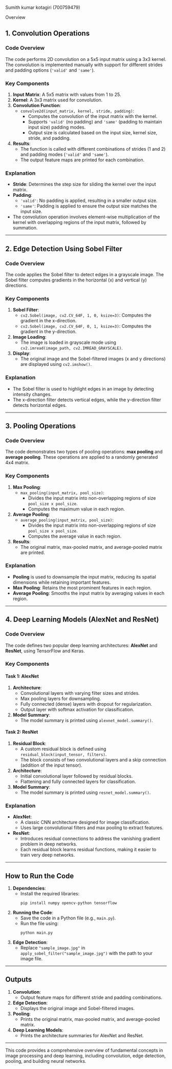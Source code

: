Sumith kumar kotagiri (700759479)

Overview

## **1. Convolution Operations**

### **Code Overview**
The code performs 2D convolution on a 5x5 input matrix using a 3x3 kernel. The convolution is implemented manually with support for different strides and padding options (`'valid'` and `'same'`).

### **Key Components**
1. **Input Matrix**: A 5x5 matrix with values from 1 to 25.
2. **Kernel**: A 3x3 matrix used for convolution.
3. **Convolution Function**:
   - `convolve2d(input_matrix, kernel, stride, padding)`:
     - Computes the convolution of the input matrix with the kernel.
     - Supports `'valid'` (no padding) and `'same'` (padding to maintain input size) padding modes.
     - Output size is calculated based on the input size, kernel size, stride, and padding.
4. **Results**:
   - The function is called with different combinations of strides (1 and 2) and padding modes (`'valid'` and `'same'`).
   - The output feature maps are printed for each combination.

### **Explanation**
- **Stride**: Determines the step size for sliding the kernel over the input matrix.
- **Padding**:
  - `'valid'`: No padding is applied, resulting in a smaller output size.
  - `'same'`: Padding is applied to ensure the output size matches the input size.
- The convolution operation involves element-wise multiplication of the kernel with overlapping regions of the input matrix, followed by summation.

---

## **2. Edge Detection Using Sobel Filter**

### **Code Overview**
The code applies the Sobel filter to detect edges in a grayscale image. The Sobel filter computes gradients in the horizontal (x) and vertical (y) directions.

### **Key Components**
1. **Sobel Filter**:
   - `cv2.Sobel(image, cv2.CV_64F, 1, 0, ksize=3)`: Computes the gradient in the x-direction.
   - `cv2.Sobel(image, cv2.CV_64F, 0, 1, ksize=3)`: Computes the gradient in the y-direction.
2. **Image Loading**:
   - The image is loaded in grayscale mode using `cv2.imread(image_path, cv2.IMREAD_GRAYSCALE)`.
3. **Display**:
   - The original image and the Sobel-filtered images (x and y directions) are displayed using `cv2.imshow()`.

### **Explanation**
- The Sobel filter is used to highlight edges in an image by detecting intensity changes.
- The x-direction filter detects vertical edges, while the y-direction filter detects horizontal edges.

---

## **3. Pooling Operations**

### **Code Overview**
The code demonstrates two types of pooling operations: **max pooling** and **average pooling**. These operations are applied to a randomly generated 4x4 matrix.

### **Key Components**
1. **Max Pooling**:
   - `max_pooling(input_matrix, pool_size)`:
     - Divides the input matrix into non-overlapping regions of size `pool_size x pool_size`.
     - Computes the maximum value in each region.
2. **Average Pooling**:
   - `average_pooling(input_matrix, pool_size)`:
     - Divides the input matrix into non-overlapping regions of size `pool_size x pool_size`.
     - Computes the average value in each region.
3. **Results**:
   - The original matrix, max-pooled matrix, and average-pooled matrix are printed.

### **Explanation**
- **Pooling** is used to downsample the input matrix, reducing its spatial dimensions while retaining important features.
- **Max Pooling**: Retains the most prominent features in each region.
- **Average Pooling**: Smooths the input matrix by averaging values in each region.

---

## **4. Deep Learning Models (AlexNet and ResNet)**

### **Code Overview**
The code defines two popular deep learning architectures: **AlexNet** and **ResNet**, using TensorFlow and Keras.

### **Key Components**

#### **Task 1: AlexNet**
1. **Architecture**:
   - Convolutional layers with varying filter sizes and strides.
   - Max pooling layers for downsampling.
   - Fully connected (dense) layers with dropout for regularization.
   - Output layer with softmax activation for classification.
2. **Model Summary**:
   - The model summary is printed using `alexnet_model.summary()`.

#### **Task 2: ResNet**
1. **Residual Block**:
   - A custom residual block is defined using `residual_block(input_tensor, filters)`.
   - The block consists of two convolutional layers and a skip connection (addition of the input tensor).
2. **Architecture**:
   - Initial convolutional layer followed by residual blocks.
   - Flattening and fully connected layers for classification.
3. **Model Summary**:
   - The model summary is printed using `resnet_model.summary()`.

### **Explanation**
- **AlexNet**:
  - A classic CNN architecture designed for image classification.
  - Uses large convolutional filters and max pooling to extract features.
- **ResNet**:
  - Introduces residual connections to address the vanishing gradient problem in deep networks.
  - Each residual block learns residual functions, making it easier to train very deep networks.

---

## **How to Run the Code**
1. **Dependencies**:
   - Install the required libraries:
     ```
     pip install numpy opencv-python tensorflow
     ```
2. **Running the Code**:
   - Save the code in a Python file (e.g., `main.py`).
   - Run the file using:
     ```
     python main.py
     ```
3. **Edge Detection**:
   - Replace `"sample_image.jpg"` in `apply_sobel_filter("sample_image.jpg")` with the path to your image file.

---

## **Outputs**
1. **Convolution**:
   - Output feature maps for different stride and padding combinations.
2. **Edge Detection**:
   - Displays the original image and Sobel-filtered images.
3. **Pooling**:
   - Prints the original matrix, max-pooled matrix, and average-pooled matrix.
4. **Deep Learning Models**:
   - Prints the architecture summaries for AlexNet and ResNet.

---

This code provides a comprehensive overview of fundamental concepts in image processing and deep learning, including convolution, edge detection, pooling, and building neural networks.
